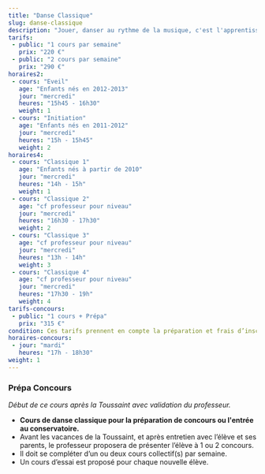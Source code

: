 ```yaml
---
title: "Danse Classique"
slug: danse-classique
description: "Jouer, danser au rythme de la musique, c'est l'apprentissage des premiers pas d'un petit rat. <br>Pas à pas, entre plié et temps lié, la technique classique et la grâce se développeront et nous ferons rêver. <br>Puis viendra le temps de se hisser sur la pointe des pieds et d'enchainer pirouettes et sauts de chat."
tarifs:
 - public: "1 cours par semaine"
   prix: "220 €"
 - public: "2 cours par semaine"
   prix: "290 €"
horaires2:
 - cours: "Eveil"
   age: "Enfants nés en 2012-2013"
   jour: "mercredi"
   heures: "15h45 - 16h30"
   weight: 1
 - cours: "Initiation"
   age: "Enfants nés en 2011-2012"
   jour: "mercredi"
   heures: "15h - 15h45"
   weight: 2
horaires4:
 - cours: "Classique 1"
   age: "Enfants nés à partir de 2010"
   jour: "mercredi"
   heures: "14h - 15h"
   weight: 1
 - cours: "Classique 2"
   age: "cf professeur pour niveau"
   jour: "mercredi"
   heures: "16h30 - 17h30"
   weight: 2
 - cours: "Classique 3"
   age: "cf professeur pour niveau"
   jour: "mercredi"
   heures: "13h - 14h"
   weight: 3
 - cours: "Classique 4"
   age: "cf professeur pour niveau"
   jour: "mercredi"
   heures: "17h30 - 19h"
   weight: 4
tarifs-concours:
 - public: "1 cours + Prépa"
   prix: "315 €"
condition: Ces tarifs prennent en compte la préparation et frais d’inscriptionaux concours, le suivi de l’élève, le prêt de costumes (si nécessaire).
horaires-concours:
 - jour: "mardi"
   heures: "17h - 18h30"
weight: 1
---
```





### **Prépa Concours**

*Début de ce cours après la Toussaint avec validation du professeur.*

* **Cours de danse classique pour la préparation de concours ou l'entrée au conservatoire.**
* Avant les vacances de la Toussaint, et après entretien avec l’élève et ses parents, le professeur proposera de présenter l’élève à 1 ou 2 concours.
* Il doit se compléter d’un ou deux cours collectif(s) par semaine.
* Un cours d’essai est proposé pour chaque nouvelle élève.
